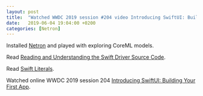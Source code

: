 ```yaml
---
layout: post
title:  "Watched WWDC 2019 session #204 video Introducing SwiftUI: Building Your First App"
date:   2019-06-04 19:04:00 +0200
categories: [Netron]
---
```

Installed [Netron](https://github.com/lutzroeder/netron) and played with exploring CoreML models.

Read [Reading and Understanding the Swift Driver Source Code](https://modocache.io/reading-and-understanding-the-swift-driver-source-code).

Read [Swift Literals](https://nshipster.com/swift-literals/).

Watched online WWDC 2019 session 204 [Introducing SwiftUI: Building Your First App](https://developer.apple.com/videos/play/wwdc2019/204/).
